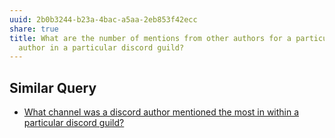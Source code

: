 ```yaml
---
uuid: 2b0b3244-b23a-4bac-a5aa-2eb853f42ecc
share: true
title: What are the number of mentions from other authors for a particular
  author in a particular discord guild?
---
```

## Similar Query

* [What channel was a discord author mentioned the most in within a particular discord guild?](/35fb0306-f973-4de1-805c-7a027ed7c9a7)